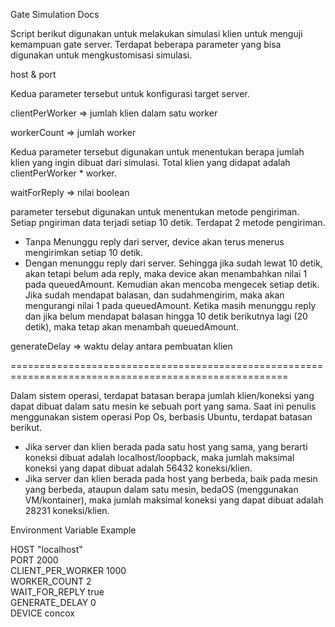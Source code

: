 Gate Simulation Docs

Script berikut digunakan untuk melakukan simulasi klien untuk menguji kemampuan gate server. Terdapat beberapa parameter yang bisa digunakan untuk mengkustomisasi simulasi.

host & port

Kedua parameter tersebut untuk konfigurasi target server.


clientPerWorker => jumlah klien dalam satu worker

workerCount => jumlah worker

Kedua parameter tersebut digunakan untuk menentukan berapa jumlah klien yang ingin dibuat dari simulasi. Total klien yang didapat adalah clientPerWorker * worker.


waitForReply => nilai boolean

parameter tersebut digunakan untuk menentukan metode pengiriman. Setiap pngiriman data terjadi setiap 10 detik. Terdapat 2 metode pengiriman. 

- Tanpa Menunggu reply dari server, device akan terus menerus mengirimkan setiap 10 detik.
- Dengan menunggu reply dari server. Sehingga jika sudah lewat 10 detik, akan tetapi belum ada reply, maka device akan menambahkan nilai 1 pada queuedAmount. Kemudian akan mencoba mengecek setiap detik. Jika sudah mendapat balasan, dan sudahmengirim, maka akan mengurangi nilai 1 pada queuedAmount. Ketika masih menunggu reply dan jika belum mendapat balasan hingga 10 detik berikutnya lagi (20 detik), maka tetap akan menambah queuedAmount.


generateDelay => waktu delay antara pembuatan klien


======================================================================================================

Dalam sistem operasi, terdapat batasan berapa jumlah klien/koneksi yang dapat dibuat dalam satu mesin ke sebuah port yang sama. Saat ini penulis menggunakan sistem operasi Pop Os, berbasis Ubuntu, terdapat batasan berikut.

- Jika server dan klien berada pada satu host yang sama, yang berarti koneksi dibuat adalah localhost/loopback, maka jumlah maksimal koneksi yang dapat dibuat adalah 56432 koneksi/klien.
- Jika server dan klien berada pada host yang berbeda, baik pada mesin yang berbeda, ataupun dalam satu mesin, bedaOS (menggunakan VM/kontainer), maka jumlah maksimal koneksi yang dapat dibuat adalah 28231 koneksi/klien.



Environment Variable Example

HOST "localhost"\
PORT 2000\
CLIENT_PER_WORKER 1000\
WORKER_COUNT 2\
WAIT_FOR_REPLY true\
GENERATE_DELAY 0\
DEVICE concox